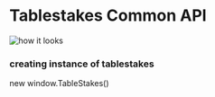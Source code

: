 # Tablestakes Common API

![how it looks](https://github.com/activecell/tablestakes/blob/345_api-documentation/docs/common_1.jpg)


### creating instance of tablestakes

new window.TableStakes()